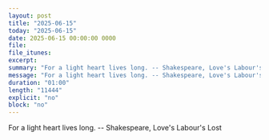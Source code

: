 ```yaml
---
layout: post
title: "2025-06-15"
today: "2025-06-15"
date: 2025-06-15 00:00:00 0000
file:
file_itunes:
excerpt:
summary: "For a light heart lives long. -- Shakespeare, Love's Labour's Lost "
message: "For a light heart lives long. -- Shakespeare, Love's Labour's Lost "
duration: "01:00"
length: "11444"
explicit: "no"
block: "no"
---
```

For a light heart lives long. -- Shakespeare, Love's Labour's Lost 

